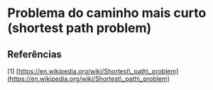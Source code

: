 # Problema do caminho mais curto (shortest path problem)

## Referências

\[1] [https://en.wikipedia.org/wiki/Shortest\_path\_problem](https://en.wikipedia.org/wiki/Shortest\_path\_problem)
